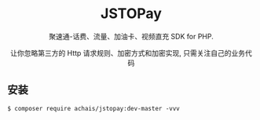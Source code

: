 <h1 align="center"> JSTOPay </h1>

<p align="center"> 聚速通-话费、流量、加油卡、视频直充 SDK for PHP.</p>

<p align="center"> 让你忽略第三方的 Http 请求规则、加密方式和加密实现, 只需关注自己的业务代码</p>

## 安装

```shell
$ composer require achais/jstopay:dev-master -vvv
```
